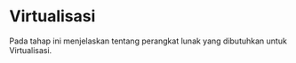 # Virtualisasi

Pada tahap ini menjelaskan tentang perangkat lunak yang dibutuhkan untuk Virtualisasi.
